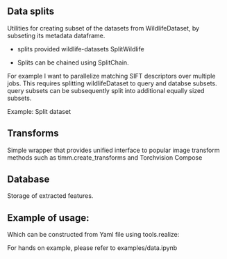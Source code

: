## Data splits

Utilities for creating subset of the datasets from WildlifeDataset, by subseting its metadata dataframe.

- splits provided wildlife-datasets SplitWildlife

- Splits can be chained using SplitChain.

For example I want to parallelize matching SIFT descriptors over multiple jobs. This requires splitting wildlifeDataset to query and databse subsets. query subsets can be subsequently split into additional equally sized subsets.

Example: Split dataset

## Transforms

Simple wrapper that provides unified interface to popular image transform methods such as timm.create_transforms and Torchvision Compose

## Database

Storage of extracted features.


## Example of usage:

Which can be constructed from Yaml file using tools.realize:

For hands on example, please refer to examples/data.ipynb